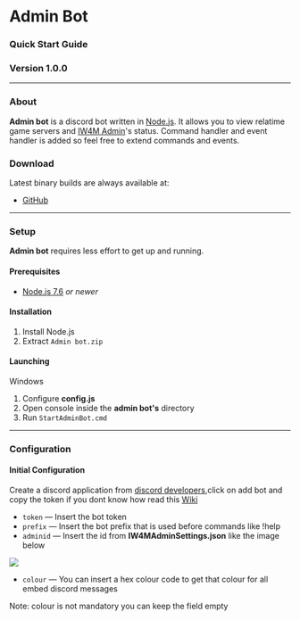 # Admin Bot
### Quick Start Guide
### Version 1.0.0
_______
### About
**Admin bot** is a discord bot written in [Node.js](https://nodejs.org). It allows you to view relatime game servers and [IW4M Admin](https://raidmax.org/IW4MAdmin/)'s status. Command handler and event handler is added so feel free to extend commands and events.
### Download
Latest binary builds are always available at:
- [GitHub](https://github.com/Sparker-99/Admin-bot/releases)


---
### Setup
**Admin bot** requires less effort to get up and running.
#### Prerequisites
* [Node.js 7.6](https://nodejs.org/en/download) *or newer*  
#### Installation
1. Install Node.js
2.  Extract `Admin bot.zip`  
#### Launching
Windows
1. Configure **config.js**
2. Open console inside the **admin bot's** directory
3. Run `StartAdminBot.cmd`
___

### Configuration
#### Initial Configuration

Create a discord application from [discord developers](https://discordapp.com/developers/applications),click on add bot and copy the token if you dont know how read this [Wiki](https://github.com/Sparker-99/Admin-bot/wiki/Creating-and-adding-a-bot)

* `token` &mdash; Insert the bot token
* `prefix` &mdash; Insert the bot prefix that is used before commands like !help
* `adminid` &mdash; Insert the id from **IW4MAdminSettings.json** like the image below

![](https://i.ibb.co/mSNc5zk/df.png)

* `colour` &mdash; You can insert a hex colour code to get that colour for all embed discord messages

 Note: colour is not mandatory you can keep the field empty
